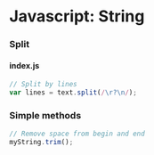 # Javascript: String

### Split

#### index.js
```javascript
// Split by lines
var lines = text.split(/\r?\n/);
```

### Simple methods
```javascript
// Remove space from begin and end
myString.trim();
```


